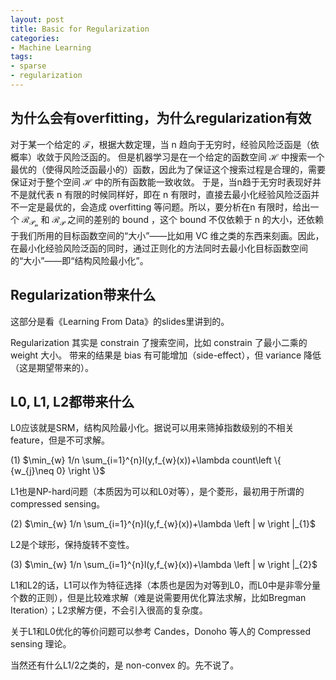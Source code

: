 ```yaml
---
layout: post
title: Basic for Regularization
categories:
- Machine Learning
tags:
- sparse
- regularization
---
```


## 为什么会有overfitting，为什么regularization有效
对于某一个给定的 $\mathcal{F}$，根据大数定理，当 n 趋向于无穷时，经验风险泛函是（依概率）收敛于风险泛函的。
但是机器学习是在一个给定的函数空间 $\mathcal{H}$ 中搜索一个最优的（使得风险泛函最小的）函数，因此为了保证这个搜索过程是合理的，需要保证对于整个空间 $\mathcal{H}$ 中的所有函数能一致收敛。
于是，当n趋于无穷时表现好并不是就代表 n 有限的时候同样好，即在 n 有限时，直接去最小化经验风险泛函并不一定是最优的，会造成 overfitting 等问题。所以，要分析在n 有限时，给出一个 $\mathcal{R_{P_{n}}}$ 和 $\mathcal{R_{P}}$ 之间的差别的 bound ，这个 bound 不仅依赖于 n 的大小，还依赖于我们所用的目标函数空间的“大小”——比如用 VC 维之类的东西来刻画。因此，在最小化经验风险泛函的同时，通过正则化的方法同时去最小化目标函数空间的“大小”——即“结构风险最小化”。

## Regularization带来什么
这部分是看《Learning From Data》的slides里讲到的。

Regularization 其实是 constrain 了搜索空间，比如 constrain 了最小二乘的 weight 大小。
带来的结果是 bias 有可能增加（side-effect），但 variance 降低（这是期望带来的）。

## L0, L1, L2都带来什么
L0应该就是SRM，结构风险最小化。据说可以用来筛掉指数级别的不相关feature，但是不可求解。

(1) $\min_{w} 1/n \sum_{i=1}^{n}l(y,f_{w}(x))+\lambda count\left \{ {w_{j}\neq 0} \right \}$

L1也是NP-hard问题（本质因为可以和L0对等），是个菱形，最初用于所谓的compressed sensing。


(2) $\min_{w} 1/n \sum_{i=1}^{n}l(y,f_{w}(x))+\lambda \left | w \right |_{1}$

L2是个球形，保持旋转不变性。


(3) $\min_{w} 1/n \sum_{i=1}^{n}l(y,f_{w}(x))+\lambda \left | w \right |_{2}$

L1和L2的话，L1可以作为特征选择（本质也是因为对等到L0，而L0中是非零分量个数的正则），但是比较难求解（难是说需要用优化算法求解，比如Bregman Iteration）；L2求解方便，不会引入很高的复杂度。

关于L1和L0优化的等价问题可以参考 Candes，Donoho 等人的 Compressed sensing 理论。

当然还有什么L1/2之类的，是 non-convex 的。先不说了。